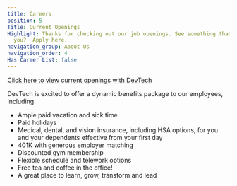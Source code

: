 ```yaml
---
title: Careers
position: 5
Title: Current Openings
Highlight: Thanks for checking out our job openings. See something that interests
  you?  Apply here.
navigation_group: About Us
navigation_order: 4
Has Career List: false
---
```


[Click here to view current openings with DevTech](https://jobs.talent.dynamics.com/jobs/devtechsys.com/2)


DevTech is excited to offer a dynamic benefits package to our employees, including:
* Ample paid vacation and sick time 
* Paid holidays
* Medical, dental, and vision insurance, including HSA options, for you and your dependents effective from your first day 
* 401K with generous employer matching
* Discounted gym membership
* Flexible schedule and telework options
* Free tea and coffee in the office!
* A great place to learn, grow, transform and lead
